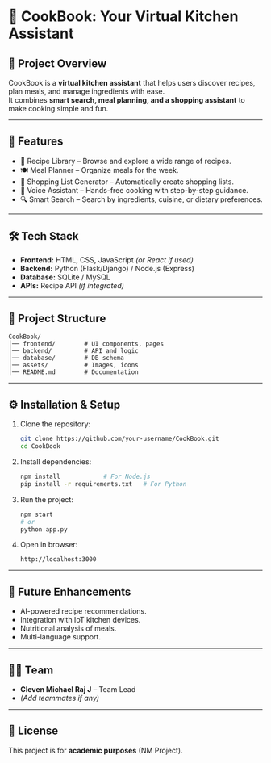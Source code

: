 # 🍳 CookBook: Your Virtual Kitchen Assistant

## 📌 Project Overview
CookBook is a **virtual kitchen assistant** that helps users discover recipes, plan meals, and manage ingredients with ease.  
It combines **smart search, meal planning, and a shopping assistant** to make cooking simple and fun.

---

## 🚀 Features
- 📖 Recipe Library – Browse and explore a wide range of recipes.
- 🍽️ Meal Planner – Organize meals for the week.
- 🛒 Shopping List Generator – Automatically create shopping lists.
- 🎤 Voice Assistant – Hands-free cooking with step-by-step guidance.
- 🔍 Smart Search – Search by ingredients, cuisine, or dietary preferences.

---

## 🛠️ Tech Stack
- **Frontend:** HTML, CSS, JavaScript *(or React if used)*
- **Backend:** Python (Flask/Django) / Node.js (Express)
- **Database:** SQLite / MySQL
- **APIs:** Recipe API *(if integrated)*

---

## 📂 Project Structure
```
CookBook/
│── frontend/        # UI components, pages
│── backend/         # API and logic
│── database/        # DB schema
│── assets/          # Images, icons
│── README.md        # Documentation
```

---

## ⚙️ Installation & Setup
1. Clone the repository:
   ```bash
   git clone https://github.com/your-username/CookBook.git
   cd CookBook
   ```
2. Install dependencies:
   ```bash
   npm install            # For Node.js
   pip install -r requirements.txt   # For Python
   ```
3. Run the project:
   ```bash
   npm start
   # or
   python app.py
   ```
4. Open in browser:
   ```
   http://localhost:3000
   ```

---

## 🎯 Future Enhancements
- AI-powered recipe recommendations.
- Integration with IoT kitchen devices.
- Nutritional analysis of meals.
- Multi-language support.

---

## 👩‍💻 Team
- **Cleven Michael Raj J** – Team Lead  
- *(Add teammates if any)*

---

## 📜 License
This project is for **academic purposes** (NM Project).
